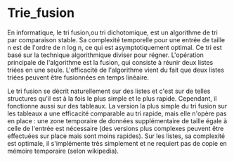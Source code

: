 # Trie_fusion
En informatique, le tri fusion,ou tri dichotomique, est un algorithme de tri par comparaison stable.
Sa complexité temporelle pour une entrée de taille n est de l'ordre de n log n, ce qui est asymptotiquement optimal.
Ce tri est basé sur la technique algorithmique diviser pour régner. 
L'opération principale de l'algorithme est la fusion, qui consiste à réunir deux listes triées en une seule. 
L'efficacité de l'algorithme vient du fait que deux listes triées peuvent être fusionnées en temps linéaire.

Le tri fusion se décrit naturellement sur des listes et c'est sur de telles structures qu'il est à la fois le plus simple et le plus rapide.
Cependant, il fonctionne aussi sur des tableaux. La version la plus simple du tri fusion sur les tableaux a une efficacité comparable au tri rapide,
mais elle n'opère pas en place : une zone temporaire de données supplémentaire de taille égale à celle de l'entrée est nécessaire
(des versions plus complexes peuvent être effectuées sur place mais sont moins rapides). Sur les listes, sa complexité est optimale,
il s'implémente très simplement et ne requiert pas de copie en mémoire temporaire (selon wikipedia).
